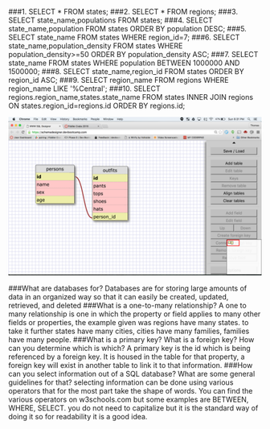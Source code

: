 ###1.
SELECT * FROM states;
###2.
SELECT * FROM regions;
###3.
SELECT state_name,populations FROM states;
###4.
SELECT state_name,population FROM states
ORDER BY population DESC;
###5.
SELECT state_name FROM states
WHERE region_id=7;
###6.
SELECT state_name,population_density FROM states
WHERE population_density>=50
ORDER BY population_density ASC;
###7.
SELECT state_name FROM states
WHERE population BETWEEN 1000000 AND 1500000;
###8.
SELECT state_name,region_id FROM states
ORDER BY region_id ASC;
###9.
SELECT region_name FROM regions
WHERE region_name LIKE '%Central';
###10.
SELECT regions.region_name,states.state_name
FROM states
INNER JOIN regions
ON states.region_id=regions.id
ORDER BY regions.id;

![schema screenshot](schema_screenshot.png)

###What are databases for?
Databases are for storing large amounts of data in an organized way so that it can easily be created, updated, retrieved, and deleted
###What is a one-to-many relationship?
A one to many relationship is one in which the property or field applies to many other fields or properties, the example given was regions have many states. to take it further states have many cities, cities have many families, families have many people.
###What is a primary key? What is a foreign key? How can you determine which is which?
A primary key is the id which is being referenced by a foreign key. It is housed in the table for that property, a foreign key will exist in another table to link it to that information.
###How can you select information out of a SQL database? What are some general guidelines for that?
selecting information can be done using various operators that for the most part take the shape of words. You can find the various operators on w3schools.com but some examples are BETWEEN, WHERE, SELECT. you do not need to capitalize but it is the standard way of doing it so for readability it is a good idea.
